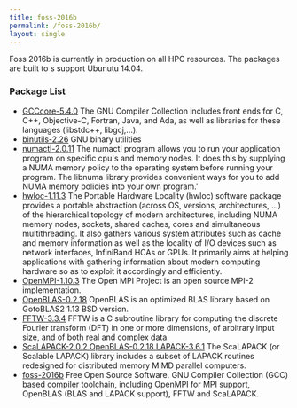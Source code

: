 ```yaml
---
title: foss-2016b
permalink: /foss-2016b/
layout: single
---
```


Foss 2016b is currently in production on all HPC resources.  The packages are built to s
support Ubunutu 14.04.

### Package List
 * [GCCcore-5.4.0](http://gcc.gnu.org/) The GNU Compiler Collection includes front ends for C, C++, Objective-C, Fortran, Java, and Ada, as well as libraries for these languages (libstdc++, libgcj,...).
 * [binutils-2.26](http://directory.fsf.org/project/binutils/) GNU binary utilities
 * [numactl-2.0.11](http://oss.sgi.com/projects/libnuma/) The numactl program allows you to run your application program on specific cpu's and memory nodes.
 It does this by supplying a NUMA memory policy to the operating system before running your program.
 The libnuma library provides convenient ways for you to add NUMA memory policies into your own program.'
 * [hwloc-1.11.3](http://www.open-mpi.org/projects/hwloc/) The Portable Hardware Locality (hwloc) software package provides a portable abstraction
 (across OS, versions, architectures, ...) of the hierarchical topology of modern architectures, including
 NUMA memory nodes, sockets, shared caches, cores and simultaneous multithreading. It also gathers various
 system attributes such as cache and memory information as well as the locality of I/O devices such as
 network interfaces, InfiniBand HCAs or GPUs. It primarily aims at helping applications with gathering
 information about modern computing hardware so as to exploit it accordingly and efficiently.
 * [OpenMPI-1.10.3](http://www.open-mpi.org/) The Open MPI Project is an open source MPI-2 implementation.
 * [OpenBLAS-0.2.18](http://xianyi.github.com/OpenBLAS/) OpenBLAS is an optimized BLAS library based on GotoBLAS2 1.13 BSD version.
 * [FFTW-3.3.4](http://www.fftw.org) FFTW is a C subroutine library for computing the discrete Fourier transform (DFT)
 in one or more dimensions, of arbitrary input size, and of both real and complex data.
 * [ScaLAPACK-2.0.2 OpenBLAS-0.2.18 LAPACK-3.6.1](http://www.netlib.org/scalapack/) The ScaLAPACK (or Scalable LAPACK) library includes a subset of LAPACK routines redesigned for distributed memory MIMD parallel computers.
 * [foss-2016b](https://github.com/easybuilders/easybuild-easyconfigs/blob/afb34474f4d35d4676b4e5d1cbd94c8e0c978afe/easybuild/easyconfigs/f/foss/foss-2016b.eb) Free Open Source Software. GNU Compiler Collection (GCC) based compiler toolchain, including
 OpenMPI for MPI support, OpenBLAS (BLAS and LAPACK support), FFTW and ScaLAPACK.
